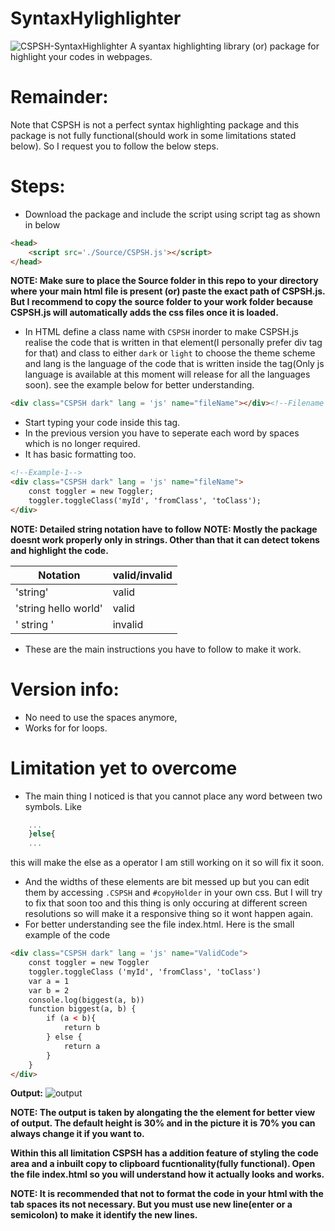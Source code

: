 # SyntaxHylighlighter

![CSPSH-SyntaxHighlighter](https://github.com/Chandra-sekhar-pilla/CSPSH/blob/main/Resources/CSPSH.png)
 A syantax highlighting library (or) package for highlight your codes in webpages.

# Remainder:

Note that CSPSH is not a perfect syntax highlighting package and this package is not fully functional(should work in some limitations stated below). So I request you to follow the below steps.

# Steps:

- Download the package and include the script using script tag as shown in below

```html
<head>
    <script src='./Source/CSPSH.js'></script>
</head>
```

**NOTE: Make sure to place the Source folder in this repo to your directory where your main html file is present (or) paste the exact path of CSPSH.js. But I recommend to copy the source folder to your work folder because CSPSH.js will automatically adds the css files once it is loaded.**

- In HTML define a class name with ``CSPSH`` inorder to make CSPSH.js realise the code that is written in that element(I personally prefer div tag for that) and class to either ``dark`` or ``light`` to choose the theme scheme and lang is the language of the code that is written inside the tag(Only js language is available at this moment will release for all the languages soon). see the example below for better understanding.

```html
<div class="CSPSH dark" lang = 'js' name="fileName"></div><!--Filename is optional and it will be "file" if the field is empty-->
```

- Start typing your code inside this tag.
- In the previous version you have to seperate each word by spaces which is no longer required.
- It has basic formatting too.

```html
<!--Example-1-->
<div class="CSPSH dark" lang = 'js' name="fileName">
    const toggler = new Toggler;
    toggler.toggleClass('myId', 'fromClass', 'toClass');
</div>
```

**NOTE: Detailed string notation have to follow**
**NOTE: Mostly the package doesnt work properly only in strings. Other than that it can detect tokens and highlight the code.**

Notation | valid/invalid
-------- | -------------
'string' | valid
'string hello world' | valid
' string '| invalid

- These are the main instructions you have to follow to make it work.

# Version info:
- No need to use the spaces anymore,
- Works for for loops.
# Limitation yet to overcome
- The main thing I noticed is that you cannot place any word between two symbols. Like

```js
    ...
    }else{
    ...
``` 
this will make the else as a operator I am still working on it so will fix it soon.
- And the widths of these elements are bit messed up but you can edit them by accessing ``.CSPSH`` and ``#copyHolder`` in your own css. But I will try to fix that soon too and this thing is only occuring at different screen resolutions so will make it a responsive thing so it wont happen again.
- For better understanding see the file index.html. Here is the small example of the code

```html
<div class="CSPSH dark" lang = 'js' name="ValidCode">
    const toggler = new Toggler
    toggler.toggleClass ('myId', 'fromClass', 'toClass')
    var a = 1
    var b = 2
    console.log(biggest(a, b))
    function biggest(a, b) {
        if (a < b){
            return b
        } else {
            return a
        }
    }
</div>
```
**Output:**
![output](https://github.com/Chandra-sekhar-pilla/CSPSH/blob/main/Resources/Output.png)

**NOTE: The output is taken by alongating the the element for better view of output. The default height is 30% and in the picture it is 70% you can always change it if you want to.**

**Within this all limitation CSPSH has a addition feature of styling the code area and a inbuilt copy to clipboard fucntionality(fully functional). Open the file index.html so you will understand how it actually looks and works.**


**NOTE: It is recommended that not to format the code in your html with the tab spaces its not necessary. But you must use new line(enter or a semicolon) to make it identify the new lines.**
